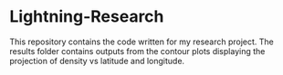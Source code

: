 # Lightning-Research

This repository contains the code written for my research project. The results folder contains outputs from the contour plots displaying the projection of density vs latitude and longitude.

